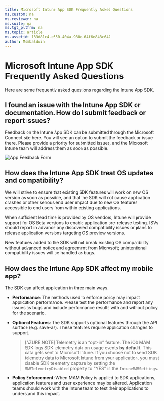 ```yaml
---
title: Microsoft Intune App SDK Frequently Asked Questions
ms.custom: na
ms.reviewer: na
ms.suite: na
ms.tgt_pltfrm: na
ms.topic: article
ms.assetid: 133d81c4-e550-404a-980e-64f6e843c649
author: Msmbaldwin
---
```

# Microsoft Intune App SDK Frequently Asked Questions
Here are some frequently asked questions regarding the Intune App SDK.

## I found an issue with the Intune App SDK or documentation. How do I submit feedback or report issues?

Feedback on the Intune App SDK can be submitted through the Microsoft Connect site here. You will see an option to submit the feedback or issue there. Please provide a priority for submitted issues, and the Microsoft Intune team will address them as soon as possible.

![App Feedback Form](/Image/App-Feedback-Form.png)

## How does the Intune App SDK treat OS updates and compatibility?

We will strive to ensure that existing SDK features will work on new OS version as soon as possible, and that the SDK will not cause application crashes or other serious end user impact due to new OS features accessible to end users from within existing applications.

When sufficient lead time is provided by OS vendors, Intune will provide support for OS Beta versions to enable application pre-release testing. ISVs should report in advance any discovered compatibility issues or plans to release application versions targeting OS preview versions.

New features added to the SDK will not break existing OS compatibility without advanced notice and agreement from Microsoft; unintentional compatibility issues will be handled as bugs.

## How does the Intune App SDK affect my mobile app?

The SDK can affect application in three main ways.
* **Performance**: The methods used to enforce policy may impact application performance. Please test the performance and report any issues as bugs and include performance results with and without policy for the scenario.
* **Optional Features**: The SDK supports optional features through the API surface (e.g. save-as). These features require application changes to support.

  > [AZURE.NOTE] Telemetry is an “opt-in” feature. The iOS MAM SDK logs SDK telemetry data on usage events **by default**. This data gets sent to Microsoft Intune. If you choose not to send SDK telemetry data to Microsoft Intune from your application, you must disable SDK telemetry capture by setting the `MAMTelemetryDisabled` property to "YES" in the `IntuneMAMSettings`.
  
* **Policy Enforcement**: When MAM Policy is applied to SDK applications, application features and user experience may be altered. Application teams should work with the Intune team to test their applications to understand this impact.

